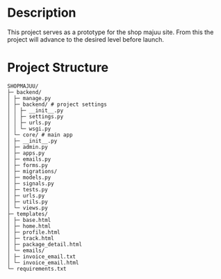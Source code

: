 # Description
This project serves as a prototype for the shop majuu site. From this the project will advance to the desired level before launch.

# Project Structure
```text
SHOPMAJUU/
├─ backend/
│ ├─ manage.py
│ ├─ backend/ # project settings
│ │ ├─ __init__.py
│ │ ├─ settings.py
│ │ ├─ urls.py
│ │ └─ wsgi.py
│ └─ core/ # main app
│ ├─ __init__.py
│ ├─ admin.py
│ ├─ apps.py
│ ├─ emails.py
│ ├─ forms.py
│ ├─ migrations/
│ ├─ models.py
│ ├─ signals.py
│ ├─ tests.py
│ ├─ urls.py
│ ├─ utils.py
│ └─ views.py
├─ templates/
│ ├─ base.html
│ ├─ home.html
│ ├─ profile.html
│ ├─ track.html
│ ├─ package_detail.html
│ └─ emails/
│ ├─ invoice_email.txt
│ └─ invoice_email.html
└─ requirements.txt
```